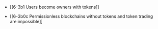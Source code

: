 - [[6-3b1 Users become owners with tokens]]

- [[6-3b0c Permissionless blockchains without tokens and token trading are impossible]]

